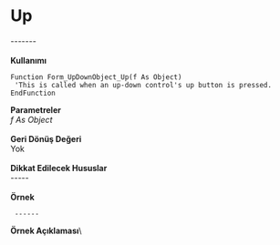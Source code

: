 # Up

\-------\
\
**Kullanımı**

```
Function Form_UpDownObject_Up(f As Object)
 'This is called when an up-down control's up button is pressed.
EndFunction
```

**Parametreler**\
_f As Object_\
\
**Geri Dönüş Değeri**\
Yok\
\
**Dikkat Edilecek Hususlar**\
\-----\
\
**Örnek**

```
 ------
```

**Örnek Açıklaması**\
